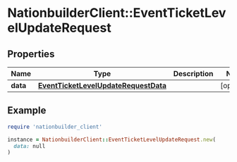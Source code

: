 # NationbuilderClient::EventTicketLevelUpdateRequest

## Properties

| Name | Type | Description | Notes |
| ---- | ---- | ----------- | ----- |
| **data** | [**EventTicketLevelUpdateRequestData**](EventTicketLevelUpdateRequestData.md) |  | [optional] |

## Example

```ruby
require 'nationbuilder_client'

instance = NationbuilderClient::EventTicketLevelUpdateRequest.new(
  data: null
)
```

